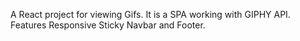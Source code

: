 A React project for viewing Gifs.
It is a SPA working with GIPHY API.
Features Responsive Sticky Navbar and Footer.